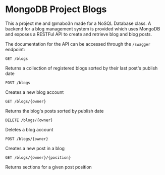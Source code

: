 # MongoDB Project Blogs

This a project me and @mabo3n made for a NoSQL Database class. A backend for a blog management system is provided which uses MongoDB and exposes a RESTFul API to create and retrieve blog and blog posts.

The documentation for the API can be accessed through the `/swagger` endpoint:

`GET​ /blogs`

Returns a collection of registered blogs sorted by their last post's publish date

`POST ​/blogs`

Creates a new blog account

`GET​ /blogs​/{owner}`

Returns the blog's posts sorted by publish date

`DELETE ​/blogs​/{owner}`

Deletes a blog account

`POST​ /blogs​/{owner}`

Creates a new post in a blog

`GET​ /blogs​/{owner}​/{position}`

Returns sections for a given post position


